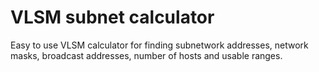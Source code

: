 # VLSM subnet calculator

Easy to use VLSM calculator for finding subnetwork addresses, network masks, broadcast addresses, number of hosts and usable ranges.